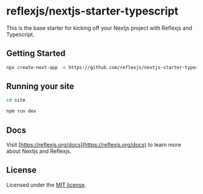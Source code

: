 # reflexjs/nextjs-starter-typescript

This is the base starter for kicking off your Nextjs project with Reflexjs and Typescript.

## Getting Started

```sh
npx create-next-app -e https://github.com/reflexjs/nextjs-starter-typescript
```

## Running your site

```sh
cd site

npm run dev
```

## Docs

Visit [https://reflexjs.org/docs](https://reflexjs.org/docs) to learn more about Nextjs and Reflexjs.

## License

Licensed under the [MIT license](https://github.com/reflexjs/reflexjs/blob/master/LICENSE).
